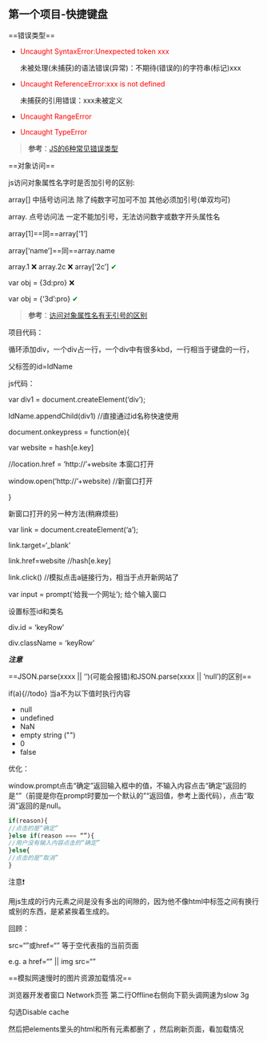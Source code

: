 ## 第一个项目-快捷键盘



==错误类型==

- <font color=red>Uncaught SyntaxError:Unexpected token xxx</font>

  未被处理(未捕获)的语法错误(异常)：不期待(错误的)的字符串(标记)xxx

- <font color=red>Uncaught ReferenceError:xxx is not defined </font>

  未捕获的引用错误：xxx未被定义

- <font color=red>Uncaught RangeError</font>
- <font color=red>Uncaught TypeError</font>





> **参考**：[JS的6种常见错误类型](https://www.cnblogs.com/ranyonsue/p/6560190.html)



==对象访问==

js访问对象属性名字时是否加引号的区别:

array[] 中括号访问法 除了纯数字可加可不加 其他必须加引号(单双均可)

array.  点号访问法 一定不能加引号，无法访问数字或数字开头属性名



array[1]==同==array[‘1’]

array[‘name’]==同==array.name



array.1 ❌	array.2c ❌	array[‘2c’] <font color=green>✔</font>

var obj = {3d:pro}  ❌

var obj = {‘3d’:pro} <font color=green>✔</font>



> **参考**：[访问对象属性名有无引号的区别](https://blog.csdn.net/szu_aker/article/details/52468335)





项目代码：



循环添加div，一个div占一行，一个div中有很多kbd，一行相当于键盘的一行，



父标签的id=IdName

js代码：

var div1 = document.createElement(‘div’);

IdName.appendChild(div1)	//直接通过id名称快速使用



document.onkeypress = function(e){

var website = hash[e.key]

//location.href = ‘http://’+website 本窗口打开

window.open(‘http://’+website) //新窗口打开

}

新窗口打开的另一种方法(稍麻烦些)

var link = document.createElement(‘a’);

link.target=‘_blank’

link.href=website	//hash[e.key]

link.click()	//模拟点击a链接行为，相当于点开新网站了





var input = prompt(‘给我一个网址’); 给个输入窗口



设置标签id和类名

div.id = ‘keyRow’

div.className = ‘keyRow’



***注意***

==JSON.parse(xxxx || ‘’)(可能会报错)和JSON.parse(xxxx || ‘null’)的区别==





if(a){//todo} 当a不为以下值时执行内容

- null
- undefined
- NaN
- empty string ("")
- 0
- false



优化：

window.prompt点击“确定”返回输入框中的值，不输入内容点击“确定”返回的是“”（前提是你在prompt时要加一个默认的”“返回值，参考上面代码），点击“取消”返回的是null。

```javascript
if(reason){ 
//点击的是“确定” 
}else if(reason === “”){ 
//用户没有输入内容点击的“确定” 
}else{ 
//点击的是“取消” 
}
```

注意❗

用js生成的行内元素之间是没有多出的间隙的，因为他不像html中标签之间有换行或别的东西，是紧紧挨着生成的。



回顾：

src=“”或href=“” 等于空代表指的当前页面

e.g. a href=“” || img src=“”





==模拟网速慢时的图片资源加载情况==

浏览器开发者窗口 Network页签 第二行Offline右侧向下箭头调网速为slow 3g

勾选Disable cache

然后把elements里头的html和所有元素都删了 ，然后刷新页面，看加载情况